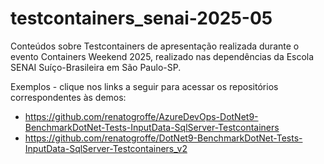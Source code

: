 # testcontainers_senai-2025-05
Conteúdos sobre Testcontainers de apresentação realizada durante o evento Containers Weekend 2025, realizado nas dependências da Escola SENAI Suíço-Brasileira em São Paulo-SP.

Exemplos - clique nos links a seguir para acessar os repositórios correspondentes às demos:
* https://github.com/renatogroffe/AzureDevOps-DotNet9-BenchmarkDotNet-Tests-InputData-SqlServer-Testcontainers
* https://github.com/renatogroffe/DotNet9-BenchmarkDotNet-Tests-InputData-SqlServer-Testcontainers_v2
